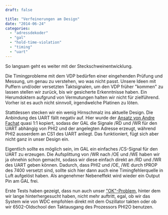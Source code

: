 ```yaml
---
draft: false

title: "Verfeinerungen am Design"
date: "2014-06-24"
categories: 
  - "adressdekoder"
  - "gal"
  - "hold-time-violation"
  - "timing"
  - "uart"
---
```


So langsam geht es weiter mit der Steckschweinentwicklung.  
  
Die Timingprobleme mit dem VDP bedürfen einer eingehenden Prüfung und Messung, um genau zu verstehen, wo was nicht passt. Unsere Ideen mit Puffern und/oder versetzten Taktsignalen, um den VDP früher "kommen" zu lassen stellen wir zurück, bis wir gesicherte Erkenntnisse haben. Ein Herumdoktern aufgrund von Vermutungen halten wir nicht für zielführend. Vorher ist es auch nicht sinnvoll, irgendwelche Platinen zu löten.  
  
Stattdessen stecken wir ein wenig Hirnschmalz ins aktuelle Design. Die Anbindung des UART fällt negativ auf. Hier wurde der [Ansatz von Andre Fachat](http://www.6502.org/users/andre/icaphw/c64ser.html) quasi 1:1 kopiert, sodass der GAL die Signale /RD und /WR für den UART abhängig von PHI2 und der angelegten Adresse erzeugt, während PHI2 ausserdem an CS1 des UART anliegt. Das funktioniert, fügt sich aber nicht ganz in unser Design ein.  
  
Eigentlich sollte es möglich sein, im GAL ein einfaches /CS-Signal für den UART zu erzeugen. Die Aufsplittung von /WR nach /OE und /WE haben wir ja ohnehin schon gemacht, sodass wir diese einfach direkt an /RD und /WR des UART geben können. Dadurch, dass PHI2 und /OE, /WE durch tPROP des 7400 versetzt sind, sollte sich hier dann auch eine Timingfehlerquelle in Luft aufgelöst haben. Als angenehmer Nebeneffekt wird wieder ein Output Pin am GAL frei.  
  
Erste Tests haben gezeigt, dass nun auch unser ["OK"-Problem](http://8bit-gefriemel.blogspot.de/2014_04_02_archive.html), hinter dem wir lange hinterhergesucht haben, nicht mehr auftritt, egal, ob wir das System wie von WDC empfohlen direkt mit dem Oszillator takten oder ob wir 6502-Oldschool den Taktausgang des Prozessors PHI2O benutzen.
